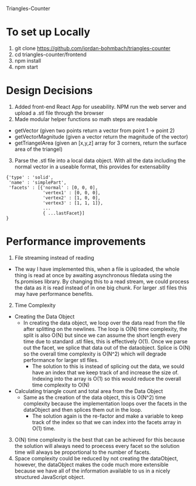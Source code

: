 Triangles-Counter

# To set up Locally
1. git clone https://github.com/jordan-bohmbach/triangles-counter
2. cd triangles-counter/frontend 
3. npm install
4. npm start

# Design Decisions
1. Added front-end React App for useability. NPM run the web server and upload a .stl file through the browser
2. Made modular helper functions so math steps are readable
  - getVector (given two points return a vector from point 1 -> point 2)
  - getVectorMagnitude (given a vector return the magnitude of the vector)
  - getTriangelArea (given an [x,y,z] array for 3 corners, return the surface area of the triangel)
3. Parse the .stl file into a local data object. With all the data including the normal vector in a useable format, this provides for extensability
  ```
  {'type' : 'solid',
   'name' : 'simplePart',
   'facets' : [{'normal' : [0, 0, 0],
                'vertex1' : [0, 0, 0],
                'vertex2' : [1, 0, 0],
                'vertex3' : [1, 1, 1]},
                ...
                { ...lastFacet}]
  }
  ```

# Performance improvements
1. File streaming instead of reading
  - The way I have implemented this, when a file is uploaded, the whole thing is read at once by awaiting asynchronous filedata using the fs.promises library. By changing this to a read stream, we could process the data as it is read instead of in one big chunk. For larger .stl files this may have performance benefits.
2. Time Complexity
  - Creating the Data Object
    - In creating the data object, we loop over the data read from the file after splitting on the newlines. The loop is O(N) time complexity, the split is also O(N) but since we can assume the short length every time due to standard .stl files, this is effectively O(1). Once we parse out the facet, we splice that data out of the dataobject. Splice is O(N) so the overall time complexity is O(N^2) which will degrade performance for larger stl files.
      - The solution to this is instead of splicing out the data, we sould have an index that we keep track of and increase the size of. Indexing into the array is O(1) so this would reduce the overall time complexity to O(N)
  - Calculating triangle count and total area from the Data Object
    - Same as the creation of the data object, this is O(N^2) time complexity because the implementation loops over the facets in the dataObject and then splices them out in the loop.
      - The solution again is the re-factor and make a variable to keep track of the index so that we can index into the facets array in O(1) time.

3. O(N) time complexity is the best that can be achieved for this because the solution will always need to proecess every facet so the solution time will always be proportional to the number of facets.
4. Space complexity could be reduced by not creating the dataObject, however, the dataObject makes the code much more extensible because we have all of the information available to us in a nicely structured JavaScript object.
